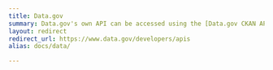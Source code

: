 ```yaml
---
title: Data.gov
summary: Data.gov's own API can be accessed using the [Data.gov CKAN API](https://www.data.gov/developers/apis).
layout: redirect
redirect_url: https://www.data.gov/developers/apis
alias: docs/data/

---
```

